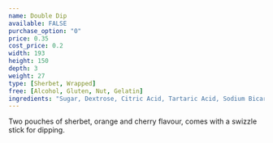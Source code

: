 ```yaml
---
name: Double Dip
available: FALSE
purchase_option: "0"
price: 0.35
cost_price: 0.2
width: 193
height: 150
depth: 3
weight: 27
type: [Sherbet, Wrapped]
free: [Alcohol, Gluten, Nut, Gelatin]
ingredients: "Sugar, Dextrose, Citric Acid, Tartaric Acid, Sodium Bicarbonate, Cornflour, Modified Starch, Stearic Acid, Magnesium Carbonate, Magnesium Strearate, Flavourings, Beetroot Red, Curcumin, Lutein"
---
```

Two pouches of sherbet, orange and cherry flavour, comes with a swizzle stick for dipping.